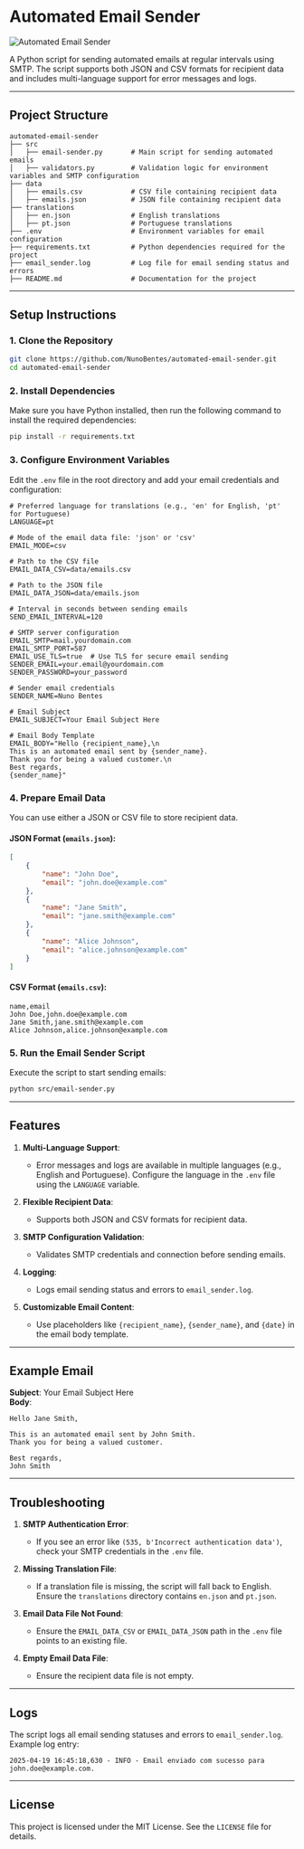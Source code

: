 # Automated Email Sender

![Automated Email Sender](assets/example-image.png "Automated Email Sender")

A Python script for sending automated emails at regular intervals using SMTP. The script supports both JSON and CSV formats for recipient data and includes multi-language support for error messages and logs.

---

## Project Structure

```
automated-email-sender
├── src
│   ├── email-sender.py       # Main script for sending automated emails
│   ├── validators.py         # Validation logic for environment variables and SMTP configuration
├── data
│   ├── emails.csv            # CSV file containing recipient data
│   ├── emails.json           # JSON file containing recipient data
├── translations
│   ├── en.json               # English translations
│   ├── pt.json               # Portuguese translations
├── .env                      # Environment variables for email configuration
├── requirements.txt          # Python dependencies required for the project
├── email_sender.log          # Log file for email sending status and errors
├── README.md                 # Documentation for the project
```

---

## Setup Instructions

### 1. **Clone the Repository**
```bash
git clone https://github.com/NunoBentes/automated-email-sender.git
cd automated-email-sender
```

### 2. **Install Dependencies**
Make sure you have Python installed, then run the following command to install the required dependencies:
```bash
pip install -r requirements.txt
```

### 3. **Configure Environment Variables**
Edit the `.env` file in the root directory and add your email credentials and configuration:
```properties
# Preferred language for translations (e.g., 'en' for English, 'pt' for Portuguese)
LANGUAGE=pt

# Mode of the email data file: 'json' or 'csv'
EMAIL_MODE=csv

# Path to the CSV file
EMAIL_DATA_CSV=data/emails.csv

# Path to the JSON file
EMAIL_DATA_JSON=data/emails.json

# Interval in seconds between sending emails
SEND_EMAIL_INTERVAL=120

# SMTP server configuration
EMAIL_SMTP=mail.yourdomain.com
EMAIL_SMTP_PORT=587
EMAIL_USE_TLS=true  # Use TLS for secure email sending
SENDER_EMAIL=your.email@yourdomain.com
SENDER_PASSWORD=your_password

# Sender email credentials
SENDER_NAME=Nuno Bentes

# Email Subject
EMAIL_SUBJECT=Your Email Subject Here

# Email Body Template
EMAIL_BODY="Hello {recipient_name},\n
This is an automated email sent by {sender_name}.
Thank you for being a valued customer.\n
Best regards,
{sender_name}"
```

### 4. **Prepare Email Data**
You can use either a JSON or CSV file to store recipient data.

#### JSON Format (`emails.json`):
```json
[
    {
        "name": "John Doe",
        "email": "john.doe@example.com"
    },
    {
        "name": "Jane Smith",
        "email": "jane.smith@example.com"
    },
    {
        "name": "Alice Johnson",
        "email": "alice.johnson@example.com"
    }
]
```

#### CSV Format (`emails.csv`):
```csv
name,email
John Doe,john.doe@example.com
Jane Smith,jane.smith@example.com
Alice Johnson,alice.johnson@example.com
```

### 5. **Run the Email Sender Script**
Execute the script to start sending emails:
```bash
python src/email-sender.py
```

---

## Features

1. **Multi-Language Support**:
   - Error messages and logs are available in multiple languages (e.g., English and Portuguese). Configure the language in the `.env` file using the `LANGUAGE` variable.

2. **Flexible Recipient Data**:
   - Supports both JSON and CSV formats for recipient data.

3. **SMTP Configuration Validation**:
   - Validates SMTP credentials and connection before sending emails.

4. **Logging**:
   - Logs email sending status and errors to `email_sender.log`.

5. **Customizable Email Content**:
   - Use placeholders like `{recipient_name}`, `{sender_name}`, and `{date}` in the email body template.

---

## Example Email

**Subject**: Your Email Subject Here  
**Body**:
```
Hello Jane Smith,

This is an automated email sent by John Smith.
Thank you for being a valued customer.

Best regards,
John Smith
```

---

## Troubleshooting

1. **SMTP Authentication Error**:
   - If you see an error like `(535, b'Incorrect authentication data')`, check your SMTP credentials in the `.env` file.

2. **Missing Translation File**:
   - If a translation file is missing, the script will fall back to English. Ensure the `translations` directory contains `en.json` and `pt.json`.

3. **Email Data File Not Found**:
   - Ensure the `EMAIL_DATA_CSV` or `EMAIL_DATA_JSON` path in the `.env` file points to an existing file.

4. **Empty Email Data File**:
   - Ensure the recipient data file is not empty.

---

## Logs

The script logs all email sending statuses and errors to `email_sender.log`. Example log entry:
```
2025-04-19 16:45:18,630 - INFO - Email enviado com sucesso para john.doe@example.com.
```

---

## License

This project is licensed under the MIT License. See the `LICENSE` file for details.
